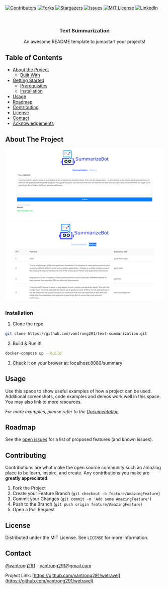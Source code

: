 <!--
*** Thanks for checking out this README Template. If you have a suggestion that would
*** make this better, please fork the repo and create a pull request or simply open
*** an issue with the tag "enhancement".
*** Thanks again! Now go create something AMAZING! :D
-->





<!-- PROJECT SHIELDS -->
<!--
*** I'm using markdown "reference style" links for readability.
*** Reference links are enclosed in brackets [ ] instead of parentheses ( ).
*** See the bottom of this document for the declaration of the reference variables
*** for contributors-url, forks-url, etc. This is an optional, concise syntax you may use.
*** https://www.markdownguide.org/basic-syntax/#reference-style-links
-->
[![Contributors][contributors-shield]][contributors-url]
[![Forks][forks-shield]][forks-url]
[![Stargazers][stars-shield]][stars-url]
[![Issues][issues-shield]][issues-url]
[![MIT License][license-shield]][license-url]
[![LinkedIn][linkedin-shield]][linkedin-url]



<!-- PROJECT LOGO -->
<br />
<p align="center">
  <h3 align="center">Text Summarization</h3>

  <p align="center">
    An awesome README template to jumpstart your projects!
    <br />
  </p>
</p>


<!-- TABLE OF CONTENTS -->
## Table of Contents

* [About the Project](#about-the-project)
  * [Built With](#built-with)
* [Getting Started](#getting-started)
  * [Prerequisites](#prerequisites)
  * [Installation](#installation)
* [Usage](#usage)
* [Roadmap](#roadmap)
* [Contributing](#contributing)
* [License](#license)
* [Contact](#contact)
* [Acknowledgements](#acknowledgements)



<!-- ABOUT THE PROJECT -->
## About The Project

[![Product Name Screen Shot][product-summary]](https://github.com/vantrong291/wetravel)
[![Product Name Screen Shot][product-history]](https://github.com/vantrong291/wetravel)


### Installation

1. Clone the repo
```sh
git clone https://github.com/vantrong291/text-summarization.git
```

2. Build & Run it!
```sh
docker-compose up --build
```

3. Check it on your brower at: localhost:8080/summary


<!-- USAGE EXAMPLES -->
## Usage

Use this space to show useful examples of how a project can be used. Additional screenshots, code examples and demos work well in this space. You may also link to more resources.

_For more examples, please refer to the [Documentation](https://example.com)_



<!-- ROADMAP -->
## Roadmap

See the [open issues](https://github.com/vantrong291/wetravel/issues) for a list of proposed features (and known issues).



<!-- CONTRIBUTING -->
## Contributing

Contributions are what make the open source community such an amazing place to be learn, inspire, and create. Any contributions you make are **greatly appreciated**.

1. Fork the Project
2. Create your Feature Branch (`git checkout -b feature/AmazingFeature`)
3. Commit your Changes (`git commit -m 'Add some AmazingFeature'`)
4. Push to the Branch (`git push origin feature/AmazingFeature`)
5. Open a Pull Request



<!-- LICENSE -->
## License
Distributed under the MIT License. See `LICENSE` for more information.



<!-- CONTACT -->
## Contact

[@vantrong291](https://fb.com/vantrong.orion) - vantrong291@gmail.com

Project Link: [https://github.com/vantrong291/wetravel](https://github.com/vantrong291/wetravel)



<!-- MARKDOWN LINKS & IMAGES -->
<!-- https://www.markdownguide.org/basic-syntax/#reference-style-links -->
[contributors-shield]: https://img.shields.io/github/contributors/vantrong291/text-summarization.svg?style=flat-square
[contributors-url]: https://github.com/vantrong291/text-summarization/graphs/contributors
[forks-shield]: https://img.shields.io/github/forks/vantrong291/text-summarization.svg?style=flat-square
[forks-url]: https://github.com/vantrong291/text-summarization/network/members
[stars-shield]: https://img.shields.io/github/stars/vantrong291/text-summarization.svg?style=flat-square
[stars-url]: https://github.com/vantrong291/text-summarization/stargazers
[issues-shield]: https://img.shields.io/github/issues/vantrong291/text-summarization.svg?style=flat-square
[issues-url]: https://github.com/vantrong291/text-summarization/issues
[license-shield]: https://img.shields.io/github/license/vantrong291/text-summarization.svg?style=flat-square
[license-url]: https://github.com/vantrong291/text-summarization/blob/master/LICENSE.txt
[linkedin-shield]: https://img.shields.io/badge/-LinkedIn-black.svg?style=flat-square&logo=linkedin&colorB=555
[linkedin-url]: https://linkedin.com/in/vantrong291
[product-summary]: screenshots/summary.png
[product-history]: screenshots/history.png
